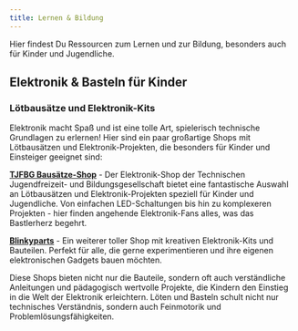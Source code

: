 ```yaml
---
title: Lernen & Bildung
---
```


Hier findest Du Ressourcen zum Lernen und zur Bildung, besonders auch für Kinder und Jugendliche.

## Elektronik & Basteln für Kinder

### Lötbausätze und Elektronik-Kits

Elektronik macht Spaß und ist eine tolle Art, spielerisch technische Grundlagen zu erlernen! Hier sind ein paar großartige Shops mit Lötbausätzen und Elektronik-Projekten, die besonders für Kinder und Einsteiger geeignet sind:

**[TJFBG Bausätze-Shop](https://www.tjfbg.de/ausserschulische-angebote/jugendtechnikschule/bausaetze-shop)** - Der Elektronik-Shop der Technischen Jugendfreizeit- und Bildungsgesellschaft bietet eine fantastische Auswahl an Lötbausätzen und Elektronik-Projekten speziell für Kinder und Jugendliche. Von einfachen LED-Schaltungen bis hin zu komplexeren Projekten - hier finden angehende Elektronik-Fans alles, was das Bastlerherz begehrt.

**[Blinkyparts](https://shop.blinkyparts.com/)** - Ein weiterer toller Shop mit kreativen Elektronik-Kits und Bauteilen. Perfekt für alle, die gerne experimentieren und ihre eigenen elektronischen Gadgets bauen möchten.

Diese Shops bieten nicht nur die Bauteile, sondern oft auch verständliche Anleitungen und pädagogisch wertvolle Projekte, die Kindern den Einstieg in die Welt der Elektronik erleichtern. Löten und Basteln schult nicht nur technisches Verständnis, sondern auch Feinmotorik und Problemlösungsfähigkeiten.